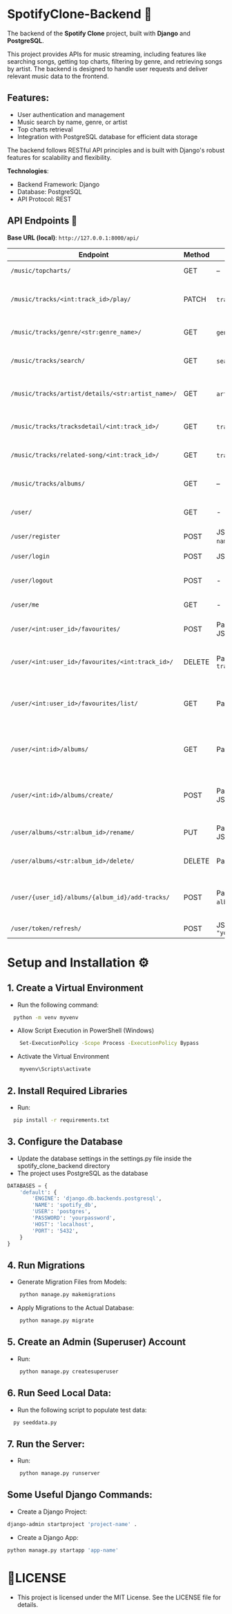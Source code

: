 # SpotifyClone-Backend 🎵

The backend of the **Spotify Clone** project, built with **Django** and **PostgreSQL**.

This project provides APIs for music streaming, including features like searching songs, getting top charts, filtering by genre, and retrieving songs by artist. The backend is designed to handle user requests and deliver relevant music data to the frontend.

## Features:

- User authentication and management
- Music search by name, genre, or artist
- Top charts retrieval
- Integration with PostgreSQL database for efficient data storage

The backend follows RESTful API principles and is built with Django's robust features for scalability and flexibility.

**Technologies**:

- Backend Framework: Django
- Database: PostgreSQL
- API Protocol: REST

## API Endpoints 📌

**Base URL (local)**: `http://127.0.0.1:8000/api/`

| Endpoint                                          | Method | Params                                                     | Description                                                                                                               |
| ------------------------------------------------- | ------ | ---------------------------------------------------------- | ------------------------------------------------------------------------------------------------------------------------- |
| `/music/topcharts/`                               | GET    | –                                                          | Get top chart songs. Returns a list of tracks in top charts.                                                              |
| `/music/tracks/<int:track_id>/play/`              | PATCH  | `track_id` in URL path                                     | Update track views. Example: `/tracks/9/play`. Increment the view count of a track by ID                                  |
| `/music/tracks/genre/<str:genre_name>/`           | GET    | `genre_name` in URL path                                   | Get songs by genre. Example: `/genre/pop/`. Returns matching tracks.                                                      |
| `/music/tracks/search/`                           | GET    | `search_name` in query string                              | Search songs by name. Example: `?search_name=love`. Returns matching tracks.                                              |
| `/music/tracks/artist/details/<str:artist_name>/` | GET    | `artist_name` in URL path                                  | Get songs by artist. Example: `/artist/eminem/`. Returns artist details and a list of their top tracks and albums.        |
| `/music/tracks/tracksdetail/<int:track_id>/`      | GET    | `track_id` in URL path                                     | Get full details of a specific song by ID. Example: `/tracksdetail/8/`.                                                   |
| `/music/tracks/related-song/<int:track_id>/`      | GET    | `track_id` in URL path                                     | Get a list of songs related to a specific track. Example: `/related-song/8/`.                                             |
| `/music/tracks/albums/`                           | GET    | –                                                          | Get a list of all albums including artist info, image, and tracks.                                                        |
| `/user/`                                          | GET    | -                                                          | Get the list of users with detailed information. Return the user list.                                                    |
| `/user/register`                                  | POST   | JSON: `username`, `email`, `name`, `password`, `password2` | Validate information and create user.                                                                                     |
| `/user/login`                                     | POST   | JSON: `username`, `password`                               | Validate information and login. Create a session.                                                                         |
| `/user/logout`                                    | POST   | -                                                          | Validate information and logout. Delete current session.                                                                  |
| `/user/me`                                        | GET    | -                                                          | Personal information page. Return the user.                                                                               |
| `/user/<int:user_id>/favourites/`                 | POST   | Path params: `user_id`, JSON: `track_id`                   | Add a track to the user's favourites list. Example: `/user/3/favourites/`.                                                |
| `/user/<int:user_id>/favourites/<int:track_id>/`  | DELETE | Path params: `user_id`, `track_id`                         | Remove a track from the user's favourites list. Example: `/user/3/favourites/1/` .                                        |
| `/user/<int:user_id>/favourites/list/`            | GET    | Path params: `user_id`                                     | Get all favourite tracks of a user. Returns full track info including artist album. Example: `/user/3/favourites/list/`.  |
| `/user/<int:id>/albums/`                          | GET    | Path params: `user_id`                                     | Get all custom albums created by the user. Returns album name, ID, artist, image, and tracks. Example: `/user/3/albums/`. |
| `/user/<int:id>/albums/create/`                   | POST   | Path params: `user_id`, JSON: `name`                       | Create a new custom album. The album_id is auto-generated (e.g., album5). Example: `/user/3/albums/create/`.              |
| `/user/albums/<str:album_id>/rename/`             | PUT    | Path params: `album_id`, JSON: `name`                      | Rename a custom album. Example: `/user/albums/album2/rename/`.                                                            |
| `/user/albums/<str:album_id>/delete/`             | DELETE | Path params: `album_id`                                    | Delete a custom album created by the user. Example: `/user/albums/album2/delete/`.                                        |
| `/user/{user_id}/albums/{album_id}/add-tracks/`   | POST   | Path params: `user_id`, `album_id`. JSON: `track_ids`      | Add tracks to a custom album. Example: `/user/3/albums/album1/add-tracks/`, `{"track_ids": [1, 2, 3]}`.                   |
| `/user/token/refresh/`                            | POST   | JSON: `"refresh": "your_refresh_token_here"`               | Refresh a token.                                                                                                          |

# Setup and Installation ⚙️

## 1. Create a Virtual Environment

- Run the following command:

```bash
  python -m venv myvenv
```

- Allow Script Execution in PowerShell (Windows)

```bash
    Set-ExecutionPolicy -Scope Process -ExecutionPolicy Bypass
```

- Activate the Virtual Environment

```bash
    myvenv\Scripts\activate
```

## 2. Install Required Libraries

- Run:

```bash
  pip install -r requirements.txt
```

## 3. Configure the Database

- Update the database settings in the settings.py file inside the spotify_clone_backend directory
- The project uses PostgreSQL as the database

```python
DATABASES = {
    'default': {
        'ENGINE': 'django.db.backends.postgresql',
        'NAME': 'spotify_db',
        'USER': 'postgres',
        'PASSWORD': 'yourpassword',
        'HOST': 'localhost',
        'PORT': '5432',
    }
}
```

## 4. Run Migrations

- Generate Migration Files from Models:

```bash
    python manage.py makemigrations
```

- Apply Migrations to the Actual Database:

```bash
    python manage.py migrate
```

## 5. Create an Admin (Superuser) Account

- Run:

```bash
    python manage.py createsuperuser
```

## 6. Run Seed Local Data:

- Run the following script to populate test data:

```bash
  py seeddata.py
```

## 7. Run the Server:

- Run:

```bash
    python manage.py runserver
```

## Some Useful Django Commands:

- Create a Django Project:

```bash
django-admin startproject 'project-name' .
```

- Create a Django App:

```bash
python manage.py startapp 'app-name'
```

# 📄LICENSE

- This project is licensed under the MIT License. See the LICENSE file for details.
